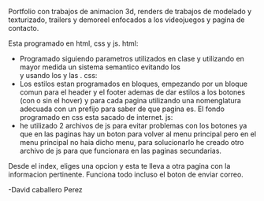 Portfolio con trabajos de animacion 3d, renders de trabajos de modelado y texturizado, trailers y demoreel enfocados a los videojuegos y pagina de contacto.

Esta programado en html, css y js.
html: 
- Programado siguiendo parametros utilizados en clase y utilizando en mayor medida un sistema semantico evitando los <div> y usando los <articles> y las <sections>.
css:
- Los estilos estan programados en bloques, empezando por un bloque comun para el header y el footer ademas de dar estilos a los botones (con o sin el hover) y para cada pagina utilizando una nomenglatura adecuada con un prefijo para saber de que pagina es. El fondo programado en css esta sacado de internet.
js:
- he utilizado 2 archivos de js para evitar problemas con los botones ya que en las paginas hay un boton para volver al menu principal pero en el menu principal no haia dicho menu, para solucionarlo he creado otro archivo de js para que funcionara en las paginas secundarias.

Desde el index, eliges una opcion y esta te lleva a otra pagina con la informacion pertinente.
Funciona todo incluso el boton de enviar correo.

-David caballero Perez
